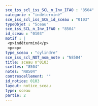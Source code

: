 ```yaml
---
sce_iss_scl_iss_SCL_n_Inv_IFAO : "8504"
categorie : "indéterminé"
sce_iss_scl_iss_SCE_id_sceau : "0103"
typeObjet : "Sceau"
sce_iss_SCL_n_Inv_IFAO : "8504"
id_sceau : "0103"
motif : |
 <p>indéterminé</p>
 <p><p>
type_sceau : "cylindre"
sce_iss_scl_NOT_nom_note : "N8504"
title: sceau n°0103
scelles: "8504"
notes: "N8504"
contrescellement: ""
id_notice: 0103
layout: notice_sceau
type: sceau
partie: 2
---
```

